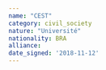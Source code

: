 ```yaml
---
name: "CEST"
category: civil_society
nature: "Université"
nationality: BRA
alliance: 
date_signed: '2018-11-12'
---
```

    